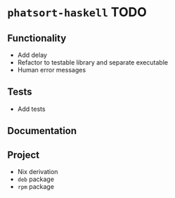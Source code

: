 # `phatsort-haskell` TODO

## Functionality

* Add delay
* Refactor to testable library and separate executable
* Human error messages

## Tests

* Add tests

## Documentation

## Project

* Nix derivation
* `deb` package
* `rpm` package
